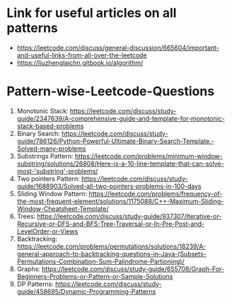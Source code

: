 # Link for useful articles on all patterns
* https://leetcode.com/discuss/general-discussion/665604/important-and-useful-links-from-all-over-the-leetcode
* https://liuzhenglaichn.gitbook.io/algorithm/

# Pattern-wise-Leetcode-Questions

1) Monotonic Stack: https://leetcode.com/discuss/study-guide/2347639/A-comprehensive-guide-and-template-for-monotonic-stack-based-problems
2) Binary Search: https://leetcode.com/discuss/study-guide/786126/Python-Powerful-Ultimate-Binary-Search-Template.-Solved-many-problems
3) Substrings Pattern: https://leetcode.com/problems/minimum-window-substring/solutions/26808/Here-is-a-10-line-template-that-can-solve-most-'substring'-problems/
4) Two pointers Pattern: https://leetcode.com/discuss/study-guide/1688903/Solved-all-two-pointers-problems-in-100-days
5) Sliding Window Pattern: https://leetcode.com/problems/frequency-of-the-most-frequent-element/solutions/1175088/C++-Maximum-Sliding-Window-Cheatsheet-Template/
6) Trees: https://leetcode.com/discuss/study-guide/937307/Iterative-or-Recursive-or-DFS-and-BFS-Tree-Traversal-or-In-Pre-Post-and-LevelOrder-or-Views
7) Backtracking: https://leetcode.com/problems/permutations/solutions/18239/A-general-approach-to-backtracking-questions-in-Java-(Subsets-Permutations-Combination-Sum-Palindrome-Partioning)/
8) Graphs: https://leetcode.com/discuss/study-guide/655708/Graph-For-Beginners-Problems-or-Pattern-or-Sample-Solutions
9) DP Patterns: https://leetcode.com/discuss/study-guide/458695/Dynamic-Programming-Patterns
